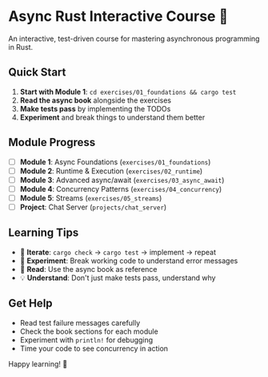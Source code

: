 # Async Rust Interactive Course 🚀

An interactive, test-driven course for mastering asynchronous programming in Rust.

## Quick Start

1. **Start with Module 1**: `cd exercises/01_foundations && cargo test`
2. **Read the async book** alongside the exercises
3. **Make tests pass** by implementing the TODOs
4. **Experiment** and break things to understand them better

## Module Progress

- [ ] **Module 1**: Async Foundations (`exercises/01_foundations`)
- [ ] **Module 2**: Runtime & Execution (`exercises/02_runtime`) 
- [ ] **Module 3**: Advanced async/await (`exercises/03_async_await`)
- [ ] **Module 4**: Concurrency Patterns (`exercises/04_concurrency`)
- [ ] **Module 5**: Streams (`exercises/05_streams`)
- [ ] **Project**: Chat Server (`projects/chat_server`)

## Learning Tips

- 🔄 **Iterate**: `cargo check` → `cargo test` → implement → repeat
- 🧪 **Experiment**: Break working code to understand error messages
- 📖 **Read**: Use the async book as reference
- 💡 **Understand**: Don't just make tests pass, understand why

## Get Help

- Read test failure messages carefully
- Check the book sections for each module
- Experiment with `println!` for debugging
- Time your code to see concurrency in action

Happy learning! 🎉

